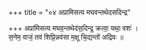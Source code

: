 +++
title = "०४ अप्रामिसत्य मघवन्तथेदसदिन्द्र"

+++
अप्रा॑मिसत्य मघव॒न्तथेद॑स॒दिन्द्र॒ क्रत्वा॒ यथा॒ वशः॑ ।  
स॒नेम॒ वाजं॒ तव॑ शिप्रि॒न्नव॑सा म॒क्षू चि॒द्यन्तो॑ अद्रिवः ॥
